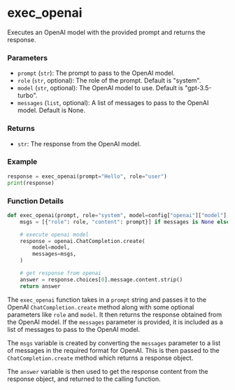 # exec_openai
Executes an OpenAI model with the provided prompt and returns the response.

### Parameters
- `prompt` (`str`): The prompt to pass to the OpenAI model.
- `role` (`str`, optional): The role of the prompt. Default is "system".
- `model` (`str`, optional): The OpenAI model to use. Default is "gpt-3.5-turbo".
- `messages` (`list`, optional): A list of messages to pass to the OpenAI model. Default is None.

### Returns
- `str`: The response from the OpenAI model.

### Example
```python
response = exec_openai(prompt="Hello", role="user")
print(response)
```

### Function Details
```python
def exec_openai(prompt, role="system", model=config["openai"]["model"], messages=None):
    msgs = [{"role": role, "content": prompt}] if messages is None else messages

    # execute openai model
    response = openai.ChatCompletion.create(
        model=model,
        messages=msgs,
    )

    # get response from openai
    answer = response.choices[0].message.content.strip()
    return answer
```
The `exec_openai` function takes in a `prompt` string and passes it to the OpenAI `ChatCompletion.create` method along with some optional parameters like `role` and `model`. It then returns the response obtained from the OpenAI model. If the `messages` parameter is provided, it is included as a list of messages to pass to the OpenAI model.

The `msgs` variable is created by converting the `messages` parameter to a list of messages in the required format for OpenAI. This is then passed to the `ChatCompletion.create` method which returns a response object.

The `answer` variable is then used to get the response content from the response object, and returned to the calling function.